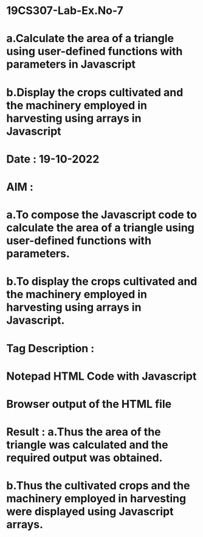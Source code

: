 # 19CS307-Lab-Ex.No-7
# a.Calculate the area of a triangle using user-defined functions with parameters in Javascript
# b.Display the crops cultivated and the machinery employed in harvesting using arrays in Javascript
# Date : 19-10-2022
# AIM :
# a.To compose the Javascript code to calculate the area of a triangle using user-defined functions with parameters.
# b.To display the crops cultivated and the machinery employed in harvesting using arrays in Javascript.






 # Tag Description :







# Notepad HTML Code with Javascript







# Browser output of the HTML file




 # Result : a.Thus the area of the triangle was calculated and the required output was obtained.
 #  b.Thus the cultivated crops and the machinery employed in harvesting were displayed using Javascript arrays.
